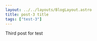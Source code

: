 ```yaml
---
layout: ../../layouts/BlogLayout.astro
title: post-3 title
tags: ["test-3"]
---
```


Third post for test